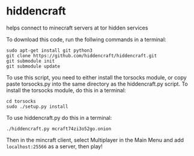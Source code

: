hiddencraft
===========

helps connect to minecraft servers at tor hidden services

To download this code, run the follwing commands in a terminal:

    sudo apt-get install git python3
    git clone https://github.com/hiddencraft/hiddencraft.git
    git submodule init
    git submodule update

To use this script, you need to either install the torsocks module, or copy paste torsocks.py into the same directory as the hiddencraft.py script. To install the torsocks module, do this in a terminal:

    cd torsocks
    sudo ./setup.py install

To use hiddencraft.py do this in a terminal:

    ./hiddencraft.py mcraft74zi3o52go.onion

Then in the mincraft client, select Multiplayer in the Main Menu and add `localhost:25566` as a server, then play!
